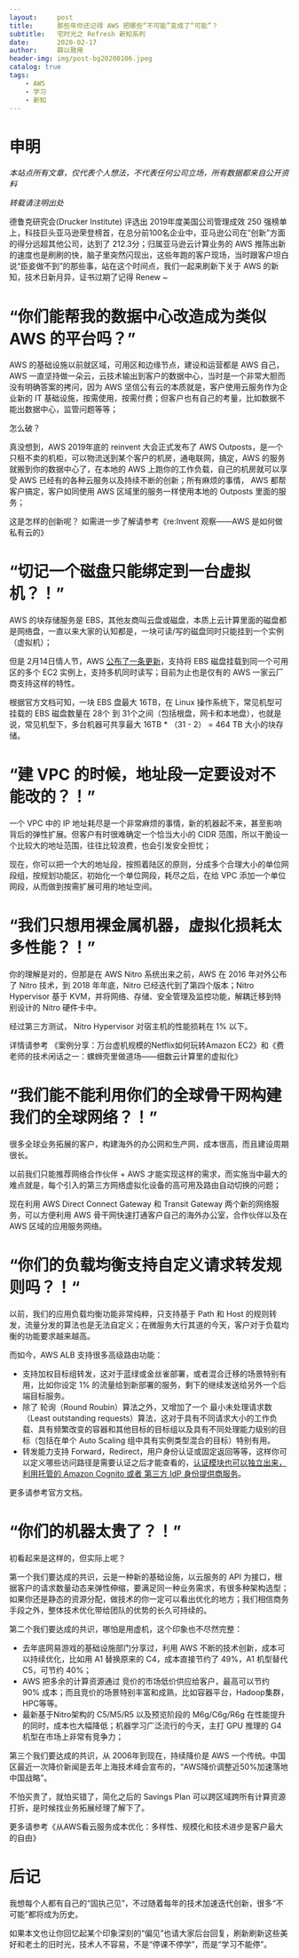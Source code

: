 ```yaml
---
layout:     post
title:      那些年你还记得 AWS 把哪些“不可能”变成了“可能”？
subtitle:   宅时光之 Refresh 新知系列
date:       2020-02-17
author:     薛以致用
header-img: img/post-bg20200106.jpeg
catalog: true
tags:
    - AWS
    - 学习
    - 新知
---
```

# 申明

_本站点所有文章，仅代表个人想法，不代表任何公司立场，所有数据都来自公开资料_

*转载请注明出处*

德鲁克研究会(Drucker Institute) 评选出 2019年度美国公司管理成效 250 强榜单上，科技巨头亚马逊荣登榜首，在总分前100名企业中，亚马逊公司在“创新”方面的得分远超其他公司，达到了 212.3分；归属亚马逊云计算业务的 AWS 推陈出新的速度也是刷刷的快，脑子里突然闪现出，这些年跑的客户现场，当时跟客户坦白说“臣妾做不到”的那些事，站在这个时间点，我们一起来刷新下关于 AWS 的新知，技术日新月异，证书过期了记得 Renew ~

# “你们能帮我的数据中心改造成为类似 AWS 的平台吗？”

AWS 的基础设施以前就区域，可用区和边缘节点，建设和运营都是 AWS 自己，AWS 一直坚持做一朵云，云技术输出到客户的数据中心，当时是一个非常大胆而没有明确答案的拷问，因为 AWS 坚信公有云的本质就是，客户使用云服务作为企业新的 IT 基础设施，按需使用，按需付费；但客户也有自己的考量，比如数据不能出数据中心，监管问题等等；

怎么破？

真没想到，AWS 2019年底的 reinvent 大会正式发布了 AWS Outposts，是一个只租不卖的机柜，可以物流送到某个客户的机房，通电联网，搞定，AWS 的服务就搬到你的数据中心了，在本地的 AWS 上跑你的工作负载，自己的机房就可以享受 AWS 已经有的各种云服务以及持续不断的创新；所有麻烦的事情， AWS 都帮客户搞定，客户如同使用 AWS 区域里的服务一样使用本地的 Outposts 里面的服务；

这是怎样的创新呢？ 如需进一步了解请参考《re:Invent 观察——AWS 是如何做私有云的》

# “切记一个磁盘只能绑定到一台虚拟机？！”

AWS 的块存储服务是 EBS，其他友商叫云盘或磁盘，本质上云计算里面的磁盘都是网络盘，一直以来大家的认知都是，一块可读/写的磁盘同时只能挂到一个实例（虚拟机）；

但是 2月14日情人节，AWS [公布了一条更新](https://amazonaws-china.com/cn/blogs/aws/new-multi-attach-for-provisioned-iops-io1-amazon-ebs-volumes/)，支持将 EBS 磁盘挂载到同一个可用区的多个 EC2 实例上，支持多机同时读写；目前为止也是仅有的 AWS 一家云厂商支持这样的特性。

根据官方文档可知，一块 EBS 盘最大 16TB，在 Linux 操作系统下，常见机型可挂载的 EBS 磁盘数量在 28个 到 31个之间（包括根盘，网卡和本地盘），也就是说，常见机型下，多台机器可共享最大 16TB * （31 - 2） = 464 TB 大小的块存储。

# “建 VPC 的时候，地址段一定要设对不能改的？！”

一个 VPC 中的 IP 地址耗尽是一个非常麻烦的事情，新的机器起不来，甚至影响背后的弹性扩展。但客户有时很难确定一个恰当大小的 CIDR 范围，所以干脆设一个比较大的地址范围，往往比较浪费，也会引发安全担忧；

现在，你可以把一个大的地址段，按照着陆区的原则，分成多个合理大小的单位网段组，按规划功能区，初始化一个单位网段，耗尽之后，在给 VPC 添加一个单位网段，从而做到按需扩展可用的地址空间。

# “我们只想用裸金属机器，虚拟化损耗太多性能？！”

你的理解是对的，但那是在 AWS Nitro 系统出来之前，AWS 在 2016 年对外公布了 Nitro 技术，到 2018 年年底，Nitro 已经迭代到了第四个版本；Nitro Hypervisor 基于 KVM，并将网络、存储、安全管理及监控功能，解耦迁移到特别设计的 Nitro 硬件卡中。

经过第三方测试， Nitro Hypervisor 对宿主机的性能损耗在 1% 以下。

详情请参考 《案例分享：万台虚机规模的Netflix如何玩转Amazon EC2》和《费老师的技术闲话之一：螺蛳壳里做道场——细数云计算里的虚拟化》

# “我们能不能利用你们的全球骨干网构建我们的全球网络？！”

很多全球业务拓展的客户，构建海外的办公网和生产网，成本很高，而且建设周期很长。

以前我们只能推荐网络合作伙伴 + AWS 才能实现这样的需求，而实施当中最大的难点就是，每个引入的第三方网络虚拟化设备的高可用及路由自动切换的问题；

现在利用 AWS Direct Connect Gateway 和 Transit Gateway 两个新的网络服务，可以方便利用 AWS 骨干网快速打通客户自己的海外办公室，合作伙伴以及在 AWS 区域的应用服务网络。

# “你们的负载均衡支持自定义请求转发规则吗？！“

以前，我们的应用负载均衡功能非常纯粹，只支持基于 Path 和 Host 的规则转发，流量分发的算法也是无法自定义；在微服务大行其道的今天，客户对于负载均衡的功能要求越来越高。

而如今，AWS ALB 支持很多高级路由功能：

* 支持加权目标组转发，这对于蓝绿或金丝雀部署，或者混合迁移的场景特别有用，比如你设定 1% 的流量给到新部署的服务，剩下的继续发送给另外一个后端目标服务。
* 除了 轮询（Round Roubin）算法之外，又增加了一个 最小未处理请求数（Least outstanding requests）算法，这对于具有不同请求大小的工作负载、具有频繁改变的容器和其他目标的目标组以及具有不同处理能力级别的目标（包括在单个 Auto Scaling 组中具有实例类型混合的目标）特别有用。
* 转发能力支持 Forward，Redirect，用户身份认证或固定返回等等，这样你可以定义哪些访问路径是需要认证之后才能查看的，[认证模块也可以独立出来，利用托管的 Amazon Cognito 或者 第三方 IdP 身份提供商服务](https://aws.amazon.com/cn/blogs/china/built-in-authentication-in-alb/)。

更多请参考官方文档。

# “你们的机器太贵了？！”

初看起来是这样的，但实际上呢？

第一个我们要达成的共识，云是一种新的基础设施，以云服务的 API 为接口，根据客户的请求数量动态来弹性伸缩，要满足同一种业务需求，有很多种架构选型；如果你还是静态的资源分配，做技术的你一定可以看出优化的地方；我们相信商务手段之外，整体技术优化带给团队的优势的长久可持续的。

第二个我们要达成的共识，哪怕是用虚机，这个印象也不尽然完整：

* 去年底网易游戏的基础设施部门分享过，利用 AWS 不断的技术创新，成本可以持续优化，比如用 A1 替换原来的 C4，成本直接节约了 49%，A1 机型替代 C5，可节约 40%；
* AWS 把多余的计算资源通过 竞价的市场低价供应给客户，最高可以节约 90% 成本；而且竞价的场景特别丰富和成熟，比如容器平台，Hadoop集群，HPC等等。
* 最新基于Nitro架构的 C5/M5/R5 以及预览阶段的 M6g/C6g/R6g 在性能提升的同时，成本也大幅降低；机器学习广泛流行的今天，主打 GPU 推理的 G4 机型在市场上非常有竞争力；

第三个我们要达成的共识，从 2006年到现在，持续降价是 AWS 一个传统。中国区最近一次降价新闻是去年上海技术峰会宣布的，“AWS降价调整近50%加速落地中国战略”。

不怕买贵了，就怕买错了，简化之后的 Savings Plan 可以跨区域跨所有计算资源打折，是时候找业务拓展经理了解下了。

更多请参考《从AWS看云服务成本优化：多样性、规模化和技术进步是客户最大的自由》

# 后记

我想每个人都有自己的“固执己见”，不过随着每年的技术加速迭代创新，很多“不可能”都将成为历史。

如果本文也让你回忆起某个印象深刻的“偏见”也请大家后台回复，刷新刷新这些美好和老土的旧时光，技术人不容易，不是“停课不停学”，而是“学习不能停”。



